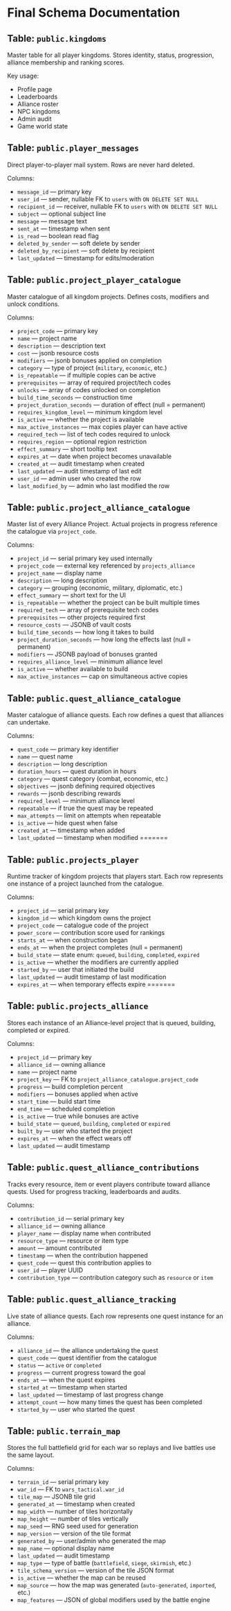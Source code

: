 # Final Schema Documentation

## Table: `public.kingdoms`

Master table for all player kingdoms. Stores identity, status, progression, alliance membership and ranking scores.

Key usage:
- Profile page
- Leaderboards
- Alliance roster
- NPC kingdoms
- Admin audit
- Game world state

## Table: `public.player_messages`
Direct player-to-player mail system. Rows are never hard deleted.

Columns:
- `message_id` — primary key
- `user_id` — sender, nullable FK to `users` with `ON DELETE SET NULL`
- `recipient_id` — receiver, nullable FK to `users` with `ON DELETE SET NULL`
- `subject` — optional subject line
- `message` — message text
- `sent_at` — timestamp when sent
- `is_read` — boolean read flag
- `deleted_by_sender` — soft delete by sender
- `deleted_by_recipient` — soft delete by recipient
- `last_updated` — timestamp for edits/moderation

## Table: `public.project_player_catalogue`
Master catalogue of all kingdom projects. Defines costs, modifiers and unlock conditions.

Columns:
- `project_code` — primary key
- `name` — project name
- `description` — description text
- `cost` — jsonb resource costs
- `modifiers` — jsonb bonuses applied on completion
- `category` — type of project (`military`, `economic`, etc.)
- `is_repeatable` — if multiple copies can be active
- `prerequisites` — array of required project/tech codes
- `unlocks` — array of codes unlocked on completion
- `build_time_seconds` — construction time
- `project_duration_seconds` — duration of effect (null = permanent)
- `requires_kingdom_level` — minimum kingdom level
- `is_active` — whether the project is available
- `max_active_instances` — max copies player can have active
- `required_tech` — list of tech codes required to unlock
- `requires_region` — optional region restriction
- `effect_summary` — short tooltip text
- `expires_at` — date when project becomes unavailable
- `created_at` — audit timestamp when created
- `last_updated` — audit timestamp of last edit
- `user_id` — admin user who created the row
- `last_modified_by` — admin who last modified the row

## Table: `public.project_alliance_catalogue`
Master list of every Alliance Project. Actual projects in progress reference the catalogue via `project_code`.

Columns:
- `project_id` — serial primary key used internally
- `project_code` — external key referenced by `projects_alliance`
- `project_name` — display name
- `description` — long description
- `category` — grouping (economic, military, diplomatic, etc.)
- `effect_summary` — short text for the UI
- `is_repeatable` — whether the project can be built multiple times
- `required_tech` — array of prerequisite tech codes
- `prerequisites` — other projects required first
- `resource_costs` — JSONB of vault costs
- `build_time_seconds` — how long it takes to build
- `project_duration_seconds` — how long the effects last (null = permanent)
- `modifiers` — JSONB payload of bonuses granted
- `requires_alliance_level` — minimum alliance level
- `is_active` — whether available to build
- `max_active_instances` — cap on simultaneous active copies


## Table: `public.quest_alliance_catalogue`
Master catalogue of alliance quests. Each row defines a quest that alliances can undertake.

Columns:
- `quest_code` — primary key identifier
- `name` — quest name
- `description` — long description
- `duration_hours` — quest duration in hours
- `category` — quest category (combat, economic, etc.)
- `objectives` — jsonb defining required objectives
- `rewards` — jsonb describing rewards
- `required_level` — minimum alliance level
- `repeatable` — if true the quest may be repeated
- `max_attempts` — limit on attempts when repeatable
- `is_active` — hide quest when false
- `created_at` — timestamp when added
- `last_updated` — timestamp when modified
=======

## Table: `public.projects_player`
Runtime tracker of kingdom projects that players start. Each row represents one instance of a project launched from the catalogue.

Columns:
- `project_id` — serial primary key
- `kingdom_id` — which kingdom owns the project
- `project_code` — catalogue code of the project
- `power_score` — contribution score used for rankings
- `starts_at` — when construction began
- `ends_at` — when the project completes (null = permanent)
- `build_state` — state enum: `queued`, `building`, `completed`, `expired`
- `is_active` — whether the modifiers are currently applied
- `started_by` — user that initiated the build
- `last_updated` — audit timestamp of last modification
- `expires_at` — when temporary effects expire
=======
## Table: `public.projects_alliance`
Stores each instance of an Alliance-level project that is queued, building, completed or expired.

Columns:
- `project_id` — primary key
- `alliance_id` — owning alliance
- `name` — project name
- `project_key` — FK to `project_alliance_catalogue.project_code`
- `progress` — build completion percent
- `modifiers` — bonuses applied when active
- `start_time` — build start time
- `end_time` — scheduled completion
- `is_active` — true while bonuses are active
- `build_state` — `queued`, `building`, `completed` or `expired`
- `built_by` — user who started the project
- `expires_at` — when the effect wears off
- `last_updated` — audit timestamp


## Table: `public.quest_alliance_contributions`
Tracks every resource, item or event players contribute toward alliance quests. Used for progress tracking, leaderboards and audits.

Columns:
- `contribution_id` — serial primary key
- `alliance_id` — owning alliance
- `player_name` — display name when contributed
- `resource_type` — resource or item type
- `amount` — amount contributed
- `timestamp` — when the contribution happened
- `quest_code` — quest this contribution applies to
- `user_id` — player UUID
- `contribution_type` — contribution category such as `resource` or `item`

## Table: `public.quest_alliance_tracking`
Live state of alliance quests. Each row represents one quest instance for an alliance.

Columns:
- `alliance_id` — the alliance undertaking the quest
- `quest_code` — quest identifier from the catalogue
- `status` — `active` or `completed`
- `progress` — current progress toward the goal
- `ends_at` — when the quest expires
- `started_at` — timestamp when started
- `last_updated` — timestamp of last progress change
- `attempt_count` — how many times the quest has been completed
- `started_by` — user who started the quest

## Table: `public.terrain_map`
Stores the full battlefield grid for each war so replays and live battles use the same layout.

Columns:
- `terrain_id` — serial primary key
- `war_id` — FK to `wars_tactical.war_id`
- `tile_map` — JSONB tile grid
- `generated_at` — timestamp when created
- `map_width` — number of tiles horizontally
- `map_height` — number of tiles vertically
- `map_seed` — RNG seed used for generation
- `map_version` — version of the tile format
- `generated_by` — user/admin who generated the map
- `map_name` — optional display name
- `last_updated` — audit timestamp
- `map_type` — type of battle (`battlefield`, `siege`, `skirmish`, etc.)
- `tile_schema_version` — version of the tile JSON format
- `is_active` — whether the map can be reused
- `map_source` — how the map was generated (`auto-generated`, `imported`, etc.)
- `map_features` — JSON of global modifiers used by the battle engine
